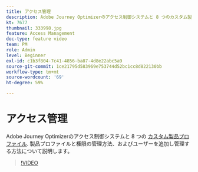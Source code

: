 ```yaml
---
title: アクセス管理
description: Adobe Journey Optimizerのアクセス制御システムと 8 つのカスタム製品プロファイルについて理解します。 製品プロファイルと権限の管理方法、およびユーザーを追加し管理する方法について説明します。
kt: 7677
thumbnail: 333998.jpg
feature: Access Management
doc-type: feature video
team: PM
role: Admin
level: Beginner
exl-id: c1b3f804-7c41-4856-ba87-4d8e22abc5a9
source-git-commit: 1ce21795d583969e753744d52bc1cc8d822130bb
workflow-type: tm+mt
source-wordcount: '69'
ht-degree: 59%

---
```


# アクセス管理

Adobe Journey Optimizerのアクセス制御システムと 8 つの [カスタム製品プロファイル](https://experienceleague.adobe.com/docs/journey-optimizer/using/administration/ootb-product-profiles.html?lang=ja). 製品プロファイルと権限の管理方法、およびユーザーを追加し管理する方法について説明します。

>[!VIDEO](https://video.tv.adobe.com/v/333998?quality=12)
